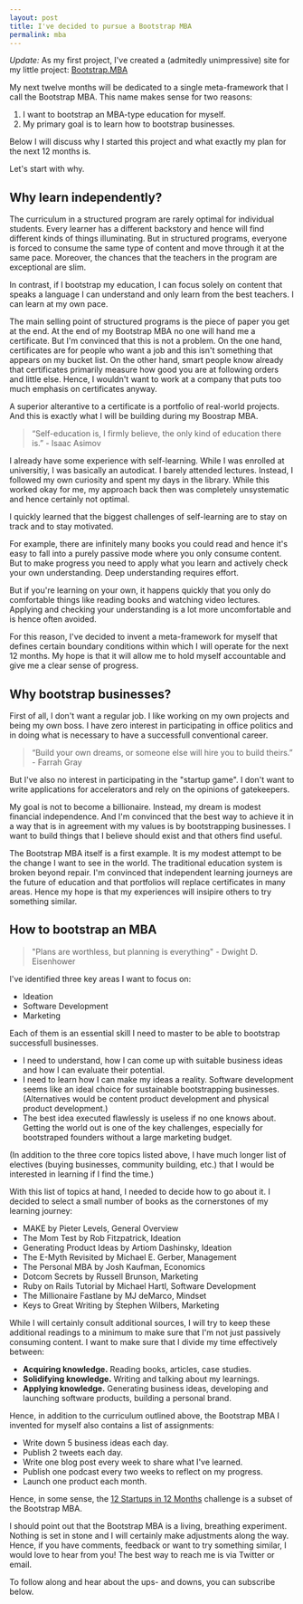 ```yaml
---
layout: post
title: I've decided to pursue a Bootstrap MBA
permalink: mba
---
```


*Update:* As my first project, I've created a (admitedly unimpressive) site for my little project: [Bootstrap.MBA](http://bootstrap.mba)

My next twelve months will be dedicated to a single meta-framework that I call the Bootstrap MBA. This name makes sense for two reasons:

1. I want to bootstrap an MBA-type education for myself. 
2. My primary goal is to learn how to bootstrap businesses. 

Below I will discuss why I started this project and what exactly my plan for the next 12 months is.

Let's start with why. 

## Why learn independently?

The curriculum in a structured program are rarely optimal for individual students. Every learner has a different backstory and hence will find different kinds of things illuminating. But in structured programs, everyone is forced to consume the same type of content and move through it at the same pace. Moreover, the chances that the teachers in the program are exceptional are slim. 

In contrast, if I bootstrap my education, I can focus solely on content that speaks a language I can understand and only learn from the best teachers. I can learn at my own pace.

The main selling point of structured programs is the piece of paper you get at the end. At the end of my Bootstrap MBA no one will hand me a certificate. But I'm convinced that this is not a problem. On the one hand, certificates are for people who want a job and this isn't something that appears on my bucket list. On the other hand, smart people know already that certificates primarily measure how good you are at following orders and little else. Hence, I wouldn't want to work at a company that puts too much emphasis on certificates anyway.

A superior alterantive to a certificate is a portfolio of real-world projects. And this is exactly what I will be building during my Boostrap MBA. 

> “Self-education is, I firmly believe, the only kind of education there is.” - Isaac Asimov

I already have some experience with self-learning. While I was enrolled at universitiy, I was basically an autodicat. I barely attended lectures. Instead, I followed my own curiosity and spent my days in the library. While this worked okay for me, my approach back then was completely unsystematic and hence certainly not optimal.

I quickly learned that the biggest challenges of self-learning are to stay on track and to stay motivated. 

For example, there are infinitely many books you could read and hence it's easy to fall into a purely passive mode where you only consume content. But to make progress you need to apply what you learn and actively check your own understanding. Deep understanding requires effort. 

But if you're learning on your own, it happens quickly that you only do comfortable things like reading books and watching video lectures. Applying and checking your understanding is a lot more uncomfortable and is hence often avoided.

For this reason, I've decided to invent a meta-framework for myself that defines certain boundary conditions within which I will operate for the next 12 months. My hope is that it will allow me to hold myself accountable and give me a clear sense of progress.

## Why bootstrap businesses?

First of all, I don't want a regular job. I like working on my own projects and being my own boss. I have zero interest in participating in office politics and in doing what is necessary to have a successfull conventional career. 

> “Build your own dreams, or someone else will hire you to build theirs.” - Farrah Gray

But I've also no interest in participating in the "startup game". I don't want to write applications for accelerators and rely on the opinions of gatekeepers. 

My goal is not to become a billionaire. Instead, my dream is modest financial independence. And I'm convinced that the best way to achieve it in a way that is in agreement with my values is by bootstrapping businesses. I want to build things that I believe should exist and that others find useful. 

The Bootstrap MBA itself is a first example. It is my modest attempt to be the change I want to see in the world. The traditional education system is broken beyond repair. I'm convinced that independent learning journeys are the future of education and that portfolios will replace certificates in many areas. Hence my hope is that my experiences will insipire others to try something similar.

## How to bootstrap an MBA

> "Plans are worthless, but planning is everything" - Dwight D. Eisenhower

I've identified three key areas I want to focus on:

- Ideation
- Software Development
- Marketing

Each of them is an essential skill I need to master to be able to bootstrap successfull businesses. 

- I need to understand, how I can come up with suitable business ideas and how I can evaluate their potential.
- I need to learn how I can make my ideas a reality. Software development seems like an ideal choice for sustainable bootstrapping businesses. (Alternatives would be content product development and physical product development.)
- The best idea executed flawlessly is useless if no one knows about. Getting the world out is one of the key challenges, especially for bootstraped founders without a large marketing budget.

(In addition to the three core topics listed above, I have much longer list of electives (buying businesses, community building, etc.)  that I would be interested in learning if I find the time.)

With this list of topics at hand, I needed to decide how to go about it. I decided to select a small number of books as the cornerstones of my learning journey:

- MAKE by Pieter Levels,	General Overview
- The Mom Test by Rob Fitzpatrick,	Ideation
- Generating Product Ideas by Artiom Dashinsky,	Ideation
- The E-Myth Revisited by Michael E. Gerber,	Management
- The Personal MBA by Josh Kaufman,	Economics
- Dotcom Secrets by Russell Brunson,	Marketing
- Ruby on Rails Tutorial by Michael Hartl,	Software Development
- The Millionaire Fastlane by MJ deMarco,	Mindset
- Keys to Great Writing by Stephen Wilbers,	Marketing

While I will certainly consult additional sources, I will try to keep these additional readings to a minimum to make sure that I'm not just passively consuming content.  I want to make sure that I divide my time effectively between:

- **Acquiring knowledge.** Reading books, articles, case studies.
- **Solidifying knowledge.** Writing and talking about my learnings.
- **Applying knowledge.** Generating business ideas, developing and launching software products, building a personal brand.

Hence, in addition to the curriculum outlined above, the Bootstrap MBA I invented for myself also contains a list of assignments:

- Write down 5 business ideas each day.
- Publish 2 tweets each day.
- Write one blog post every week to share what I've learned.
- Publish one podcast every two weeks to reflect on my progress.
- Launch one product each month.

  
Hence, in some sense, the [12 Startups in 12 Months](https://levels.io/12-startups-12-months/) challenge is a subset of the Bootstrap MBA.

I should point out that the Bootstrap MBA is a living, breathing experiment. Nothing is set in stone and I will certainly make adjustments along the way. Hence, if you have comments, feedback or want to try something similar, I would love to hear from you! The best way to reach me is via Twitter or email. 




To follow along and hear about the ups- and downs, you can subscribe below.